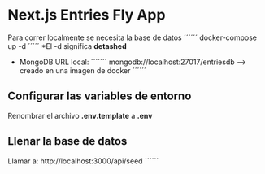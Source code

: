 
# Next.js Entries Fly App

Para correr localmente se necesita la base de datos
´´´´´´
docker-compose up -d
´´´´´
\*El -d significa **detashed**

- MongoDB URL local:
  ´´´´´´´
  mongodb://localhost:27017/entriesdb --> creado en una imagen de docker
  ´´´´´´

## Configurar las variables de entorno

Renombrar el archivo **.env.template** a **.env**

## Llenar la base de datos

Llamar a:
http://localhost:3000/api/seed
´´´´´´
